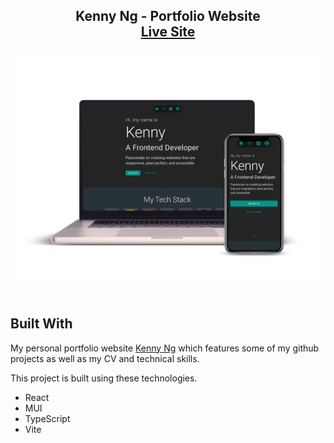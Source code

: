 <h2 align="center">
  Kenny Ng - Portfolio Website<br/>
  <a href="https://portfolio-material-ui-vite-ts.vercel.app/" target="_blank">Live Site</a>
</h2>
<div align="center">
  <img alt="Demo" src="public/assets/demo.png" width="550px"/>
</div>

<br/>

## Built With

My personal portfolio website <a href="https://portfolio-material-ui-vite-ts.vercel.app/" target="_blank">Kenny Ng</a> which features some of my github projects as well as my CV and technical skills.<br/>

This project is built using these technologies.

- React
- MUI
- TypeScript
- Vite
